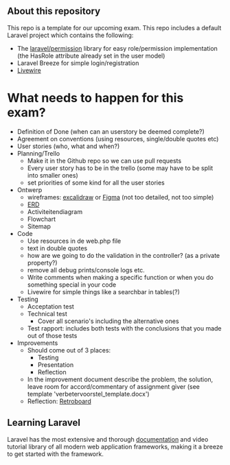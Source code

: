 ## About this repository

This repo is a template for our upcoming exam. This repo includes a default Laravel project which contains the following:

- The [laravel/permission](https://spatie.be/docs/laravel-permission/v6/introduction) library for easy role/permission implementation (the HasRole attribute already set in the user model)
- Laravel Breeze for simple login/registration
- [Livewire](https://livewire.laravel.com/)

# What needs to happen for this exam?
- Definition of Done (when can an userstory be deemed complete?)
- Agreement on conventions (using resources, single/double quotes etc)
- User stories (who, what and when?)
- Planning/Trello
  - Make it in the Github repo so we can use pull requests
  - Every user story has to be in the trello (some may have to be split into smaller ones)
  - set priorities of some kind for all the user stories
- Ontwerp
  - wireframes: [excalidraw](https://excalidraw.com/) or [Figma](https://www.figma.com) (not too detailed, not too simple)
  -  [ERD]([lucidchart.com](https://www.lucidchart.com/pages/nl))
  -  Activiteitendiagram
  -  Flowchart
  -  Sitemap
-  Code 
   -  Use resources in de web.php file
   -  text in double quotes 
   -  how are we going to do the validation in the controller? (as a private property?)
   -  remove all debug prints/console logs etc.
   -  Write comments when making a specific function or when you do something special in your code 
   -  Livewire for simple things like a searchbar in tables(?)
-  Testing
   -  Acceptation test
   -  Technical test
      -  Cover all scenario's including the alternative ones
   -  Test rapport: includes both tests with the conclusions that you made out of those tests
- Improvements
  - Should come out of 3 places:
    - Testing
    - Presentation
    - Reflection
  - In the improvement document describe the problem, the solution, leave room for accord/commentary of assignment giver (see template 'verbetervoorstel_template.docx')
  - Reflection: [Retroboard](https://easyretro.io/)


## Learning Laravel

Laravel has the most extensive and thorough [documentation](https://laravel.com/docs) and video tutorial library of all modern web application frameworks, making it a breeze to get started with the framework.
